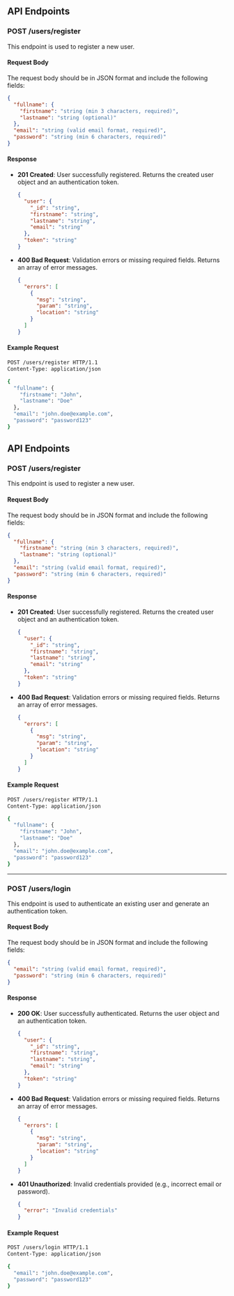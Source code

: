 ## API Endpoints

### POST /users/register

This endpoint is used to register a new user.

#### Request Body
The request body should be in JSON format and include the following fields:

```json
{
  "fullname": {
    "firstname": "string (min 3 characters, required)",
    "lastname": "string (optional)"
  },
  "email": "string (valid email format, required)",
  "password": "string (min 6 characters, required)"
}
```

#### Response
- **201 Created**: User successfully registered. Returns the created user object and an authentication token.
  ```json
  {
    "user": {
      "_id": "string",
      "firstname": "string",
      "lastname": "string",
      "email": "string"
    },
    "token": "string"
  }
  ```
- **400 Bad Request**: Validation errors or missing required fields. Returns an array of error messages.
  ```json
  {
    "errors": [
      {
        "msg": "string",
        "param": "string",
        "location": "string"
      }
    ]
  }
  ```

#### Example Request
```bash
POST /users/register HTTP/1.1
Content-Type: application/json

{
  "fullname": {
    "firstname": "John",
    "lastname": "Doe"
  },
  "email": "john.doe@example.com",
  "password": "password123"
}
```
## API Endpoints

### POST /users/register

This endpoint is used to register a new user.

#### Request Body
The request body should be in JSON format and include the following fields:

```json
{
  "fullname": {
    "firstname": "string (min 3 characters, required)",
    "lastname": "string (optional)"
  },
  "email": "string (valid email format, required)",
  "password": "string (min 6 characters, required)"
}
```

#### Response
- **201 Created**: User successfully registered. Returns the created user object and an authentication token.
  ```json
  {
    "user": {
      "_id": "string",
      "firstname": "string",
      "lastname": "string",
      "email": "string"
    },
    "token": "string"
  }
  ```
- **400 Bad Request**: Validation errors or missing required fields. Returns an array of error messages.
  ```json
  {
    "errors": [
      {
        "msg": "string",
        "param": "string",
        "location": "string"
      }
    ]
  }
  ```

#### Example Request
```bash
POST /users/register HTTP/1.1
Content-Type: application/json

{
  "fullname": {
    "firstname": "John",
    "lastname": "Doe"
  },
  "email": "john.doe@example.com",
  "password": "password123"
}
```

---

### POST /users/login

This endpoint is used to authenticate an existing user and generate an authentication token.

#### Request Body
The request body should be in JSON format and include the following fields:

```json
{
  "email": "string (valid email format, required)",
  "password": "string (min 6 characters, required)"
}
```

#### Response
- **200 OK**: User successfully authenticated. Returns the user object and an authentication token.
  ```json
  {
    "user": {
      "_id": "string",
      "firstname": "string",
      "lastname": "string",
      "email": "string"
    },
    "token": "string"
  }
  ```
- **400 Bad Request**: Validation errors or missing required fields. Returns an array of error messages.
  ```json
  {
    "errors": [
      {
        "msg": "string",
        "param": "string",
        "location": "string"
      }
    ]
  }
  ```
- **401 Unauthorized**: Invalid credentials provided (e.g., incorrect email or password).
  ```json
  {
    "error": "Invalid credentials"
  }
  ```

#### Example Request
```bash
POST /users/login HTTP/1.1
Content-Type: application/json

{
  "email": "john.doe@example.com",
  "password": "password123"
}
```
